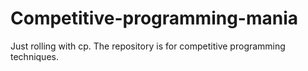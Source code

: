 # Competitive-programming-mania
Just rolling with cp.
The repository is for competitive programming techniques.
